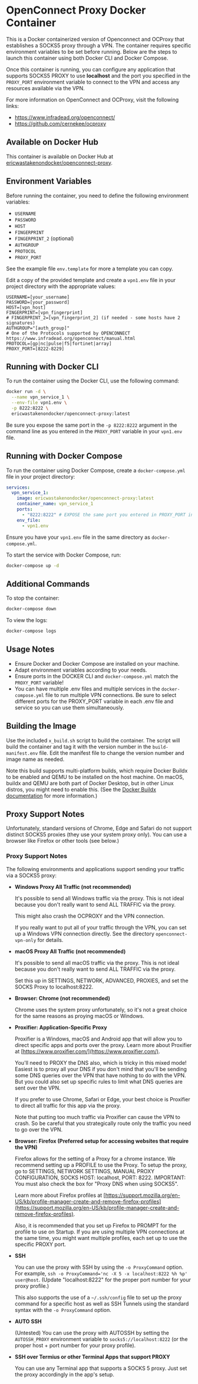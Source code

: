 # OpenConnect Proxy Docker Container

This is a Docker containerized version of Openconnect and OCProxy that establishes a SOCKS5 proxy through a VPN. The container requires specific environment variables to be set before running. Below are the steps to launch this container using both Docker CLI and Docker Compose.

Once this container is running, you can configure any application that supports SOCKS5 PROXY to use **localhost** and the port you specified in the `PROXY_PORT` environment variable to connect to the VPN and access any resources available via the VPN.

For more information on OpenConnect and OCProxy, visit the following links:
* https://www.infradead.org/openconnect/
* https://github.com/cernekee/ocproxy

## Available on Docker Hub

This container is available on Docker Hub at [ericwastakenondocker/openconnect-proxy](https://hub.docker.com/r/ericwastakenondocker/openconnect-proxy).

## Environment Variables

Before running the container, you need to define the following environment variables:

- `USERNAME`
- `PASSWORD`
- `HOST`
- `FINGERPRINT`
- `FINGERPRINT_2` (optional)
- `AUTHGROUP`
- `PROTOCOL`
- `PROXY_PORT`

See the example file `env.template` for more a template you can copy.

Edit a copy of the provided template and create a `vpn1.env` file in your project directory with the appropriate values:

```dotenv
USERNAME=[your_username]
PASSWORD=[your_password]
HOST=[vpn_host]
FINGERPRINT=[vpn_fingerprint]
# FINGERPRINT_2=[vpn_fingerprint_2] (if needed - some hosts have 2 signatures)
AUTHGROUP="[auth_group]"
# One of the Protocols supported by OPENCONNECT https://www.infradead.org/openconnect/manual.html
PROTOCOL=[gp|nc|pulse|f5|fortinet|array]
PROXY_PORT=[8222-8229]
```

## Running with Docker CLI

To run the container using the Docker CLI, use the following command:

```sh
docker run -d \
  --name vpn_service_1 \
  --env-file vpn1.env \
  -p 8222:8222 \
  ericwastakenondocker/openconnect-proxy:latest
```

Be sure you expose the same port in the `-p 8222:8222` argument in the command line as you entered in the `PROXY_PORT` variable in your `vpn1.env` file.

## Running with Docker Compose

To run the container using Docker Compose, create a `docker-compose.yml` file in your project directory:

```yaml
services:
  vpn_service_1:
    image: ericwastakenondocker/openconnect-proxy:latest
    container_name: vpn_service_1
    ports:
      - "8222:8222" # EXPOSE the same port you entered in PROXY_PORT in your vpn1.env file
    env_file:
      - vpn1.env
```

Ensure you have your `vpn1.env` file in the same directory as `docker-compose.yml`.

To start the service with Docker Compose, run:

```sh
docker-compose up -d
```

## Additional Commands

To stop the container:

```sh
docker-compose down
```

To view the logs:

```sh
docker-compose logs
```

## Usage Notes

- Ensure Docker and Docker Compose are installed on your machine.
- Adapt environment variables according to your needs.
- Ensure ports in the DOCKER CLI and `docker-compose.yml` match the `PROXY_PORT` variable!
- You can have multiple .env files and multiple services in the `docker-compose.yml` file to run multiple VPN connections. Be sure to select different ports for the PROXY_PORT variable in each .env file and service so you can use them simultaneously.

## Building the Image

Use the included `x_build.sh` script to build the container. The script will build the container and tag it with the version number in the `build-manifest.env` file. Edit the manifest file to change the version number and image name as needed.

Note this build supports multi-platform builds, which require Docker Buildx to be enabled and QEMU to be installed on the host machine. On macOS, buildx and QEMU are both part of Docker Desktop, but in other Linux distros, you might need to enable this. (See the [Docker Buildx documentation](https://docs.docker.com/buildx/working-with-buildx/) for more information.)

## Proxy Support Notes

Unfortunately, standard versions of Chrome, Edge and Safari do not support distinct SOCKS5 proxies (they use your system proxy only). You can use a browser like Firefox or other tools (see below.)

### Proxy Support Notes

The following environments and applications support sending your traffic via a SOCKS5 proxy:

- **Windows Proxy All Traffic (not recommended)**

    It's possible to send all Windows traffic via the proxy. This is not ideal because you don't really want to send ALL TRAFFIC via the proxy.
    
    This might also crash the OCPROXY and the VPN connection.

    If you really want to put all of your traffic through the VPN, you can set up a Windows VPN connection directly. See the directory `openconnect-vpn-only` for details.

- **macOS Proxy All Traffic (not recommended)**

    It's possible to send all macOS traffic via the proxy. This is not ideal because you don't really want to send ALL TRAFFIC via the proxy. 

    Set this up in SETTINGS, NETWORK, ADVANCED, PROXIES, and set the SOCKS Proxy to localhost:8222.

- **Browser: Chrome (not recommended)**

    Chrome uses the system proxy unfortunately, so it's not a great choice for the same reasons as proying macOS or Windows.

- **Proxifier: Application-Specific Proxy**

    Proxifier is a Windows, macOS and Android app that will allow you to direct specific apps and ports over the proxy. Learn more about Proxifier at [https://www.proxifier.com/](https://www.proxifier.com/). 

    You'll need to PROXY the DNS also, which is tricky in this mixed mode! Easiest is to proxy all your DNS if you don't mind that you'll be sending some DNS queries over the VPN that have nothing to do with the VPN. But you could also set up specific rules to limit what DNS queries are sent over the VPN.

    If you prefer to use Chrome, Safari or Edge, your best choice is Proxifier to direct all traffic for this app via the proxy.

    Note that putting too much traffic via Proxifier can cause the VPN to crash. So be careful that you strategically route only the traffic you need to go over the VPN.

- **Browser: Firefox (Preferred setup for accessing websites that require the VPN)**

    Firefox allows for the setting of a Proxy for a chrome instance. We recommend setting up a PROFILE to use the Proxy. To setup the proxy, go to SETTINGS, NETWORK SETTINGS, MANUAL PROXY CONFIGURATION, SOCKS HOST: localhost, PORT: 8222. IMPORTANT: You must also check the box for "Proxy DNS when using SOCKS5".

    Learn more about Firefox profiles at [https://support.mozilla.org/en-US/kb/profile-manager-create-and-remove-firefox-profiles](https://support.mozilla.org/en-US/kb/profile-manager-create-and-remove-firefox-profiles).

    Also, it is recommended that you set up Firefox to PROMPT for the profile to use on Startup. If you are using multiple VPN connections at the same time, you might want multiple profiles, each set up to use the specific PROXY port.

- **SSH**

    You can use the proxy with SSH by using the `-o ProxyCommand` option. For example, `ssh -o ProxyCommand='nc -X 5 -x localhost:8222 %h %p' user@host`. (Update "localhost:8222" for the proper port number for your proxy profile.) 

    This also supports the use of a `~/.ssh/config` file to set up the proxy command for a specific host as well as SSH Tunnels using the standard syntax with the `-o ProxyCommand` option.

- **AUTO SSH**
     
    (Untested) You can use the proxy with AUTOSSH by setting the `AUTOSSH_PROXY` environment variable to `socks5://localhost:8222` (or the proper host + port number for your proxy profile).

- **SSH over Termius or other Terminal Apps that support PROXY**

    You can use any Terminal app that supports a SOCKS 5 proxy. Just set the proxy accordingly in the app's setup.






